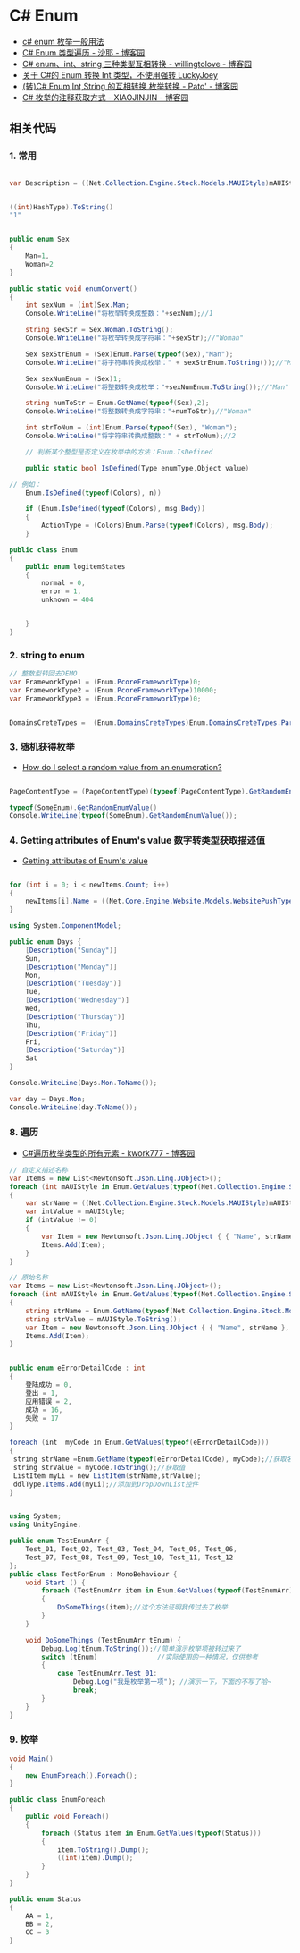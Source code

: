 # C# Enum

- [c# enum 枚举一般用法](https://blog.csdn.net/jiegemena/article/details/78862788)
- [C# Enum 类型遍历 - 沙耶 - 博客园](https://www.cnblogs.com/ShaYeBlog/p/9335531.html)
- [C# enum、int、string 三种类型互相转换 - willingtolove - 博客园](https://www.cnblogs.com/willingtolove/p/9550889.html)
- [关于 C#的 Enum 转换 Int 类型，不使用强转 LuckyJoey](https://blog.csdn.net/u014732824/article/details/99303566)
- [(转)C# Enum,Int,String 的互相转换 枚举转换 - Pato' - 博客园](https://www.cnblogs.com/pato/archive/2011/08/15/2139705.html)
- [C# 枚举的注释获取方式 - XIAOJINJIN - 博客园](https://www.cnblogs.com/SoftZoro20181229/p/12796493.html)

## 相关代码

### 1. 常用

```c#

var Description = ((Net.Collection.Engine.Stock.Models.MAUIStyle)mAUIStyle).ToName();


((int)HashType).ToString()
"1"


public enum Sex
{
    Man=1,
    Woman=2
}

public static void enumConvert()
{
    int sexNum = (int)Sex.Man;
    Console.WriteLine("将枚举转换成整数："+sexNum);//1

    string sexStr = Sex.Woman.ToString();
    Console.WriteLine("将枚举转换成字符串："+sexStr);//"Woman"

    Sex sexStrEnum = (Sex)Enum.Parse(typeof(Sex),"Man");
    Console.WriteLine("将字符串转换成枚举：" + sexStrEnum.ToString());//"Man"

    Sex sexNumEnum = (Sex)1;
    Console.WriteLine("将整数转换成枚举："+sexNumEnum.ToString());//"Man"

    string numToStr = Enum.GetName(typeof(Sex),2);
    Console.WriteLine("将整数转换成字符串："+numToStr);//"Woman"

    int strToNum = (int)Enum.Parse(typeof(Sex), "Woman");
    Console.WriteLine("将字符串转换成整数：" + strToNum);//2

    // 判断某个整型是否定义在枚举中的方法：Enum.IsDefined

    public static bool IsDefined(Type enumType,Object value)

// 例如：
    Enum.IsDefined(typeof(Colors), n))

    if (Enum.IsDefined(typeof(Colors), msg.Body))
    {
        ActionType = (Colors)Enum.Parse(typeof(Colors), msg.Body);
    }

public class Enum
{
    public enum logitemStates
    {
        normal = 0,
        error = 1,
        unknown = 404


    }
}
```

### 2. string to enum

```c#
// 整数型转回去DEMO
var FrameworkType1 = (Enum.PcoreFrameworkType)0;
var FrameworkType2 = (Enum.PcoreFrameworkType)10000;
var FrameworkType3 = (Enum.PcoreFrameworkType)0;


DomainsCreteTypes =  (Enum.DomainsCreteTypes)Enum.DomainsCreteTypes.Parse(typeof(Enum.DomainsCreteTypes), "Red", true);

```

### 3. 随机获得枚举

- [How do I select a random value from an enumeration?](https://stackoverflow.com/questions/3132126/how-do-i-select-a-random-value-from-an-enumeration)

```c#

PageContentType = (PageContentType)(typeof(PageContentType).GetRandomEnumValue()),

typeof(SomeEnum).GetRandomEnumValue()
Console.WriteLine(typeof(SomeEnum).GetRandomEnumValue());

```

### 4. Getting attributes of Enum's value 数字转类型获取描述值

- [Getting attributes of Enum&#x27;s value](https://stackoverflow.com/questions/1799370/getting-attributes-of-enums-value)

```c#

for (int i = 0; i < newItems.Count; i++)
{
    newItems[i].Name = ((Net.Core.Engine.Website.Models.WebsitePushType)newItems[i].EnumId).ToName();
}

using System.ComponentModel;

public enum Days {
    [Description("Sunday")]
    Sun,
    [Description("Monday")]
    Mon,
    [Description("Tuesday")]
    Tue,
    [Description("Wednesday")]
    Wed,
    [Description("Thursday")]
    Thu,
    [Description("Friday")]
    Fri,
    [Description("Saturday")]
    Sat
}

Console.WriteLine(Days.Mon.ToName());

var day = Days.Mon;
Console.WriteLine(day.ToName());
```

### 8. 遍历

- [C#遍历枚举类型的所有元素 - kwork777 - 博客园](https://www.cnblogs.com/kwork/archive/2010/11/17/1879713.html)

```c#
// 自定义描述名称
var Items = new List<Newtonsoft.Json.Linq.JObject>();
foreach (int mAUIStyle in Enum.GetValues(typeof(Net.Collection.Engine.Stock.Models.MAUIStyle)))
{
    var strName = ((Net.Collection.Engine.Stock.Models.MAUIStyle)mAUIStyle).ToName();
    var intValue = mAUIStyle;
    if (intValue != 0)
    {
        var Item = new Newtonsoft.Json.Linq.JObject { { "Name", strName }, { "Value", intValue } };
        Items.Add(Item);
    }
}

// 原始名称
var Items = new List<Newtonsoft.Json.Linq.JObject>();
foreach (int mAUIStyle in Enum.GetValues(typeof(Net.Collection.Engine.Stock.Models.MAUIStyle)))
{
    string strName = Enum.GetName(typeof(Net.Collection.Engine.Stock.Models.MAUIStyle), mAUIStyle);
    string strValue = mAUIStyle.ToString();
    var Item = new Newtonsoft.Json.Linq.JObject { { "Name", strName }, { "Value", strValue } };
    Items.Add(Item);
}


public enum eErrorDetailCode : int
{
    登陆成功 = 0,
    登出 = 1,
    应用错误 = 2,
    成功 = 16,
    失败 = 17
}

foreach (int  myCode in Enum.GetValues(typeof(eErrorDetailCode)))
{
 string strName =Enum.GetName(typeof(eErrorDetailCode), myCode);//获取名称
 string strValue = myCode.ToString();//获取值
 ListItem myLi = new ListItem(strName,strValue);
 ddlType.Items.Add(myLi);//添加到DropDownList控件
}


using System;
using UnityEngine;

public enum TestEnumArr {
    Test_01, Test_02, Test_03, Test_04, Test_05, Test_06,
    Test_07, Test_08, Test_09, Test_10, Test_11, Test_12
};
public class TestForEnum : MonoBehaviour {
    void Start () {
        foreach (TestEnumArr item in Enum.GetValues(typeof(TestEnumArr)))
        {
            DoSomeThings(item);//这个方法证明我传过去了枚举
        }
    }

    void DoSomeThings (TestEnumArr tEnum) {
        Debug.Log(tEnum.ToString());//简单演示枚举项被转过来了
        switch (tEnum)               //实际使用的一种情况，仅供参考
        {
            case TestEnumArr.Test_01:
                Debug.Log("我是枚举第一项"); //演示一下，下面的不写了哈~
                break;
        }
    }
}
```

### 9. 枚举

```c#
void Main()
{
    new EnumForeach().Foreach();
}

public class EnumForeach
{
    public void Foreach()
    {
        foreach (Status item in Enum.GetValues(typeof(Status)))
        {
            item.ToString().Dump();
            ((int)item).Dump();
        }
    }
}

public enum Status
{
    AA = 1,
    BB = 2,
    CC = 3
}
```
